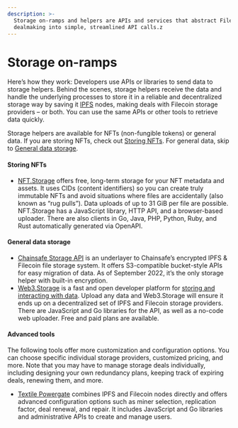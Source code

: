 ```yaml
---
description: >-
  Storage on-ramps and helpers are APIs and services that abstract Filecoin
  dealmaking into simple, streamlined API calls.z
---
```


# Storage on-ramps

Here’s how they work: Developers use APIs or libraries to send data to storage helpers. Behind the scenes, storage helpers receive the data and handle the underlying processes to store it in a reliable and decentralized storage way by saving it [IPFS](https://ipfs.tech) nodes, making deals with Filecoin storage providers – or both. You can use the same APIs or other tools to retrieve data quickly.

Storage helpers are available for NFTs (non-fungible tokens) or general data. If you are storing NFTs, check out [Storing NFTs](storage-onramps.md#storing-nfts). For general data, skip to [General data storage](storage-onramps.md#general-data-storage).

#### Storing NFTs

* [NFT.Storage](https://nft.storage/) offers free, long-term storage for your NFT metadata and assets. It uses CIDs (content identifiers) so you can create truly immutable NFTs and avoid situations where files are accidentally (also known as “rug pulls”). Data uploads of up to 31 GiB per file are possible. NFT.Storage has a JavaScript library, HTTP API, and a browser-based uploader. There are also clients in Go, Java, PHP, Python, Ruby, and Rust automatically generated via OpenAPI.

#### General data storage

* [Chainsafe Storage API](https://docs.storage.chainsafe.io) is an underlayer to Chainsafe’s encrypted IPFS & Filecoin file storage system. It offers S3-compatible bucket-style APIs for easy migration of data. As of September 2022, it’s the only storage helper with built-in encryption.
* [Web3.Storage](https://web3.storage/docs) is a fast and open developer platform for [storing and interacting with data](https://blog.web3.storage/). Upload any data and Web3.Storage will ensure it ends up on a decentralized set of IPFS and Filecoin storage providers. There are JavaScript and Go libraries for the API, as well as a no-code web uploader. Free and paid plans are available.

#### Advanced tools

The following tools offer more customization and configuration options. You can choose specific individual storage providers, customized pricing, and more. Note that you may have to manage storage deals individually, including designing your own redundancy plans, keeping track of expiring deals, renewing them, and more.

* [Textile Powergate](https://docs.textile.io/powergate/) combines IPFS and Filecoin nodes directly and offers advanced configuration options such as miner selection, replication factor, deal renewal, and repair. It includes JavaScript and Go libraries and administrative APIs to create and manage users.
